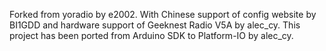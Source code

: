 Forked from yoradio by e2002. With Chinese support of config website by BI1GDD and hardware support of Geeknest Radio V5A by alec_cy.
This project has been ported from Arduino SDK to Platform-IO by alec_cy.

